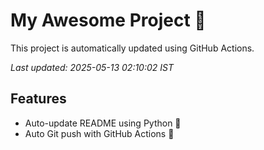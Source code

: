 # My Awesome Project 🚀

This project is automatically updated using GitHub Actions.

_Last updated: 2025-05-13 02:10:02 IST_

## Features
- Auto-update README using Python 🐍
- Auto Git push with GitHub Actions 🤖
